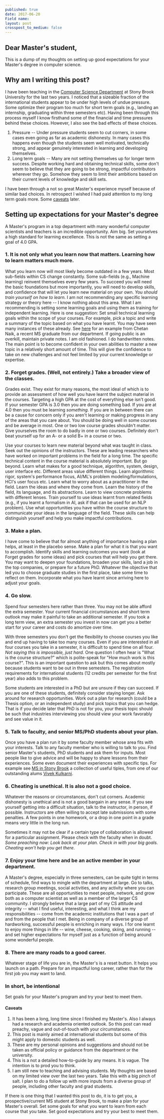 ```yaml
---
published: true
date: 2017-06-20 
Field name: 
layout: post
crosspost_to_medium: false
---
```

## Dear Master&#39;s student, ##

This is a dump of my thoughts on setting up good expectations for your Master&#39;s degree in computer science.

## Why am I writing this post? ##

I have been teaching in the <a href="https://www.cs.stonybrook.edu/">Computer Science Department</a> at Stony Brook University for the last two years. I noticed that a sizeable fraction of the  international students appear to be under high levels of undue pressure. Some optimize their program too much for short term goals (e.g., landing an internship, graduating within three semesters etc). Having been through this process myself I know firsthand some of the financial and time pressures behind these choices. However, I also see the bad effects of these choices.

1. Pressure -- Under pressure students seem to cut corners, in some cases even going as far as academic dishonesty. In many cases this happens even though the students seem well motivated, technically strong, and appear genuinely interested in learning and developing themselves.
2. Long term goals -- Many are not setting themselves up for longer term success. Despite working hard and obtaining technical skills, some don&#39;t seem to believe that they are going to be strong, impactful contributors wherever they go. Somehow they seem to limit their ambitions based on their current levels of knowledge and skill sets.

I have been through a not so great Master&#39;s experience myself because of similar bad choices. In retrospect I wished I had paid attention to my long term goals more. Some [caveats](#caveats) later.

## Setting up expectations for your Master&#39;s degree ##

A Master&#39;s program in a top department with many wonderful computer scientists and teachers is an incredible opportunity.  Aim big. Set yourselves a high standard for learning excellence. This is not the same as setting a goal of 4.0 GPA.

### 1. It is not only what you learn now that matters. Learning how to learn matters much more. ###

What you learn now will most likely become outdated in a few years. Most sub-fields within CS change constantly. Some sub-fields (e.g., Machine learning) reinvent themselves every few years. To succeed you will need the basic foundations but more importantly, you will need to develop skills, and confidence that will let you learn new material on your own. _You should train yourself on how to learn._ 
I am not recommending any specific learning strategy or theory here -- I know nothing about this area. What I am recommending is setting some learning goals and using them as training for independent learning. Here is one suggestion: Set small technical learning goals within the scope of your courses. For example, pick a topic and write a summary of the topic based on what you have learnt. You may have seen many instances of these already. See <a href="http://chetannaik.github.io/">here</a> for an example from Chetan Naik, a recent MS graduate from our department. If going public is an overkill, maintain private notes. I am old fashioned. I do handwritten notes. The main point is to become confident in your own abilities to master a new topic in a relatively short amount of time. This will give the confidence to take on new challenges and not feel limited by your current knowledge or expertise.

### 2. Forget grades. (Well, not entirely.) Take a broader view of the classes. ###

Grades exist. They exist for many reasons, the most ideal of which is to provide an assessment of how well you have learnt the subject material in the courses. Targeting a high GPA at the cost of everything else isn&#39;t good. If your semester GPA is 3.0 then you are doing something bad. If you are at 4.0 then you must be learning _something_. If you are in between there can be a cause for concern only if you aren&#39;t learning or making progress in any of the areas that you care about. You should be doing well in some courses and be average in most. One or two low course grades shouldn&#39;t matter. Give yourselves the room to do badly in one or two courses. Definitely don&#39;t beat yourself up for an A- or a solid B+ in a course or two.

Use your courses to learn new material beyond what was taught in class. Seek out the opinions of the instructors. These are leading researchers who have worked on important problems in the field for a long time. The specific technical content in the course material is absolutely important. But go beyond. Learn what makes for a good technique, algorithm, system, design, user interface etc. Different areas value different things. Learn algorithmic rigor, system&#39;s performance focus, AI/ML&#39;s problem modeling/formulations, HCI&#39;s user focus etc. Learn what to worry about as a practitioner in the field. Learn the ideas and where they come from. Learn the history of the field, its language, and its abstractions. Learn to view concrete problems with different lenses. Train yourself to use ideas learnt from related fields (e.g., if you learnt a formalism in AI, ask if that can be used for an NLP problem). Use what opportunities you have within the course structure to communicate your ideas in the language of the field. These skills can help distinguish yourself and help you make impactful contributions. 

### 3. Make a plan. ###

I have come to believe that for almost anything of importance having a plan helps, at least in the placebo sense. Make a plan for what it is that you want to accomplish. Identify skills and learning outcomes you want (look at Forget grades for some ideas) and pick courses that will help you get there. You may want to deepen your foundations, broaden your skills, land a job in the top companies, or prepare for a future PhD. Whatever the objective that led you to choose graduate studies in the first place, take some time to reflect on them. Incorporate what you have learnt since arriving here to adjust your goals.

### 4. Go slow. ###

Spend four semesters here rather than three. You may not be able afford the extra semester. Your current financial circumstances and short term outlook may make it painful to take an additional semester. If you took a long term view, an extra semester you invest in now can get you a better start for your career and costs do amortize over time.

With three semesters you don't get the flexibility to choose courses you like and end up having to take too many courses. Even if you are interested in all four courses you take in a semester, it is difficult to spend time on all four. _Not saying this is impossible, just hard._ One question I often hear is &quot;What is the course structure?&quot; which is polite-speak for &quot;How much work is this course?&quot;. This is an important question to ask but this comes about mostly because students want to be out in three semesters. The registration requirements for international students (12 credits per semester for the first year) also adds to this problem. 

Some students are interested in a PhD but are unsure if they can succeed. If you are one of these students, definitely consider staying longer. Ask around for research opportunities. Work out a plan for research (could be a Thesis option, or an independent study) and pick topics that you can hedge. That is if you decide later that PhD is not for you, your thesis topic should be such that industries interviewing you should view your work favorably and see value in it.

### 5. Talk to faculty, and senior MS/PhD students about your plan. ###

Once you have a plan run it by some faculty member whose area fits with your interests. Talk to any faculty member who is willing to talk to you. Find senior Master&#39;s students, PhD students and ask them for inputs. Most people like to give advice and will be happy to share lessons from their experiences. Some even document their experiences with specific tips. For example see <a href="https://medium.com/@viveksck/acing-your-masters-at-stony-brook-8d4b92cc49fc">MS in Stony Brook</a> a collection of useful tiples, from one of our outstanding alums <a href="http://viveksck.github.io/">Vivek Kulkarni</a>. 

### 6. Cheating is unethical. It is also not a good choice. ###

Whatever the reasons or circumstances, don&#39;t cut corners. Academic dishonesty is unethical and is not a good bargain in any sense. If you see yourself getting into a difficult situation, talk to the instructor, in person, if possible. Instructors are often willing to accept late submissions with some penalties. A few points in one homework, or a drop in one point in a grade means very little in the long run.

Sometimes it may not be clear if a certain type of collaboration is allowed for a particular assignment. Please check with the faculty when in doubt. _Some preaching now:  Look back at your plan. Check in with your big goals. Cheating won't help you get there_. 

### 7. Enjoy your time here and be an active member in your department. ###

A Master&#39;s degree, especially in three semesters, can be quite tight in terms of schedule, find ways to mingle with the department at large. Go to talks, research group meetings, social activities, and any activity where you can participate. These are all opportunities to meet people, network, and grow both as a computer scientist as well as a member of the larger CS community. I strongly believe that a large part of my CS attitude and integrity -- what I find useful, interesting, and what I think are my responsibilities -- come from the academic institutions that I was a part of and from the people that I met. Being in company of a diverse group of hardworking, successful people is enriching in many ways. I for one learnt to enjoy more things in life -- wine, cheese, cooking, skiing, and running -- and set higher expectations for myself just as a function of being around some wonderful people.

### 8. There are many roads to a good career. ###

Whatever stage of life you are in, the Master&#39;s is a reset button. It helps you launch on a path. Prepare for an impactful long career, rather than for the first job you may want to land.

### In short, be intentional ###

Set goals for your Master&#39;s program and try your best to meet them.

#### Caveats #### 
<a name="caveats"></a>

1. It has been a long, long time since I finished my Master&#39;s. Also I always had a research and academia oriented outlook. So this post can read preachy, vague and out-of-touch with your circumstances. 
2. This post is mainly aimed at international students but some of this might apply to domestic students as well.
3. These are my personal opinions and suggestions and should not be taken as official policy or guidance from the department or the university.
4. This is a not a detailed how-to-guide by any means. It is vague. The intention is to prod you to think.
5. I am still new to teaching and advising students. My thoughts are based on my limited view over the last two years. Take this with a big pinch of salt. I plan to do a follow up with more inputs from a diverse group of people, including other faculty and grad students.

If there is one thing that I wanted this post to do, it is to get you, a prospective/current MS student at Stony Brook, to make a plan for your Master&#39;s overall. Set some goals for what you want to learn from each course that you take. Set good expectations and try your best to meet them.
